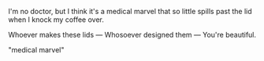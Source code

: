I'm no doctor,
but I think it's a medical marvel
that so little spills past the lid
when I knock my coffee over.

Whoever makes these lids —
Whosoever designed them —
You're beautiful.

"medical marvel"
